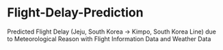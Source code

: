 # Flight-Delay-Prediction
Predicted Flight Delay (Jeju, South Korea -> Kimpo, South Korea Line) due to Meteorological Reason with Flight Information Data and Weather Data

